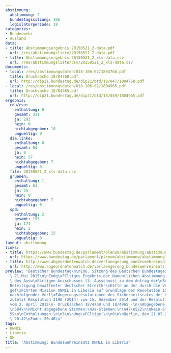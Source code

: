 ```yaml
---
abstimmung:
  abstimmung: 2
  bundestagssitzung: 106
  legislaturperiode: 18
categories:
- Bundeswehr
- Ausland
data:
- title: Abstimmungsergebnis 20150521_2-data.pdf
  url: /res/abstimmungsliste/20150521_2-data.pdf
- title: Abstimmungsergebnis 20150521_2_xls-data.csv
  url: /res/abstimmungsliste/csv/20150521_2_xls-data.csv
documents:
- local: /res/abstimmungsdaten/018-106-02/1804768.pdf
  title: Drucksache 18/04768.pdf
  url: http://dip21.bundestag.de/dip21/btd/18/047/1804768.pdf
- local: /res/abstimmungsdaten/018-106-02/1804965.pdf
  title: Drucksache 18/04965.pdf
  url: http://dip21.bundestag.de/dip21/btd/18/049/1804965.pdf
ergebnis:
  cdu/csu:
    enthaltung: 0
    gesamt: 311
    ja: 293
    nein: 0
    nichtabgegeben: 18
    ungueltig: 0
  die.linke:
    enthaltung: 0
    gesamt: 64
    ja: 0
    nein: 57
    nichtabgegeben: 7
    ungueltig: 0
  file: 20150521_2_xls-data.csv
  gruenen:
    enthaltung: 1
    gesamt: 63
    ja: 55
    nein: 0
    nichtabgegeben: 7
    ungueltig: 0
  spd:
    enthaltung: 2
    gesamt: 193
    ja: 174
    nein: 2
    nichtabgegeben: 15
    ungueltig: 0
layout: abstimmung
links:
- title: https://www.bundestag.de/parlament/plenum/abstimmung/abstimmung?id=339
  url: https://www.bundestag.de/parlament/plenum/abstimmung/abstimmung?id=339
- title: http://www.abgeordnetenwatch.de/verlaengerung_bundeswehreinsatz_liberia-1105-728.html
  url: http://www.abgeordnetenwatch.de/verlaengerung_bundeswehreinsatz_liberia-1105-728.html
preview: "Deutscher Bundestag\n\n106. Sitzung des Deutschen Bundestages\nam Donnerstag,\
  \ 21.Mai 2015\n\nEndg\xFCltiges Ergebnis der Namentlichen Abstimmung Nr. 2\n\nBeschlussempfehlung\
  \ des Ausw\xE4rtigen Ausschusses (3. Ausschuss) zu dem Antrag der\nBundesregierung\n\
  Beteiligung bewaffneter deutscher Streitkr\xE4fte an der durch die Vereinten Nationen\n\
  gef\xFChrten Mission UNMIL in Liberia auf Grundlage der Resolution 1509 (2003) und\n\
  nachfolgender Verl\xE4ngerungsresolutionen des Sicherheitsrates der Vereinten Nationen,\n\
  zuletzt Resolution 2190 (2014) vom 15. Dezember 2014 und der Resolution 2215 (2015)\n\
  vom 2. April 2015\n- Drucksachen 18/4768 und 18/4965 -\n\nAbgegebene Stimmen insgesamt:\n\
  \n584\n\nNicht abgegebene Stimmen:\nJa-Stimmen:\n\n47\n522\n\nNein-Stimmen:\n\n\
  59\n\nEnthaltungen:\n\n3\n\nUng\xFCltige:\n\n0\n\nBerlin, den 21.05.2015\n\nBeginn:\
  \ 20:42\nEnde: 20:46\n"
tags:
- UNMIL
- Liberia
- UN
title: 'Abstimmung: Bundeswehreinsatz UNMIL in Liberia'
---
```

